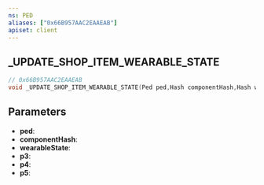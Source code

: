```yaml
---
ns: PED
aliases: ["0x66B957AAC2EAAEAB"]
apiset: client
---
```

## _UPDATE_SHOP_ITEM_WEARABLE_STATE

```c
// 0x66B957AAC2EAAEAB
void _UPDATE_SHOP_ITEM_WEARABLE_STATE(Ped ped,Hash componentHash,Hash wearableState,int p3,BOOL p4,int p5);
```


## Parameters
* **ped**:
* **componentHash**:
* **wearableState**:
* **p3**:
* **p4**:
* **p5**: